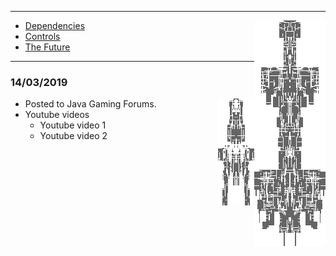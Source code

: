 * * *

* [Dependencies](DEPENDENCIES.md) <img align="right" src="Ship6.png">
* [Controls](CONTROLS.md)
* [The Future](FUTURE.md)

* * *

### 14/03/2019

* Posted to Java Gaming Forums. <img align="right" src="Ship9.png">
* Youtube videos
    * Youtube video 1
    * Youtube video 2

